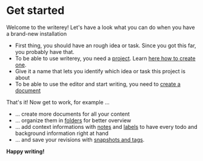 # Get started

Welcome to the writerey! Let's have a look what you can do when you have a brand-new installation

- First thing, you should have an rough idea or task. Since you got this far, you probably have that.
- To be able to use writerey, you need a [project](../projects/#what-is-a-project). Learn [here how to create one](../projects/#create-a-project).
- Give it a name that lets you identify which idea or task this project is about
- To be able to use the editor and start writing, you need to [create a document](../documents/#create-a-document)

That's it! Now get to work, for example ...

- ... create more documents for all your content
- ... organize them in [folders](../folders/) for better overview
- ... add context informations with [notes](../note-items/) and [labels](../labels/) to have every todo and background information right at hand
- ... and save your revisions with [snapshots and tags](../snapshots-tags/).

**Happy writing!**
